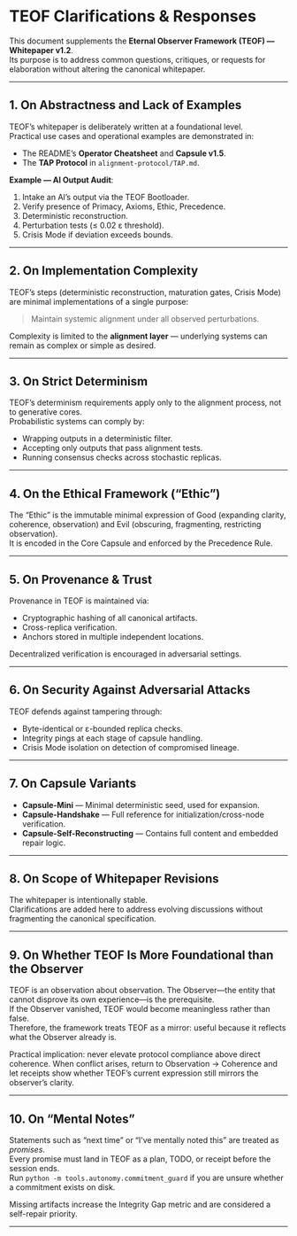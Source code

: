 <!-- markdownlint-disable MD013 -->
# TEOF Clarifications & Responses

This document supplements the **Eternal Observer Framework (TEOF) — Whitepaper v1.2**.  
Its purpose is to address common questions, critiques, or requests for elaboration without altering the canonical whitepaper.

---

## 1. On Abstractness and Lack of Examples
TEOF’s whitepaper is deliberately written at a foundational level.  
Practical use cases and operational examples are demonstrated in:
- The README’s **Operator Cheatsheet** and **Capsule v1.5**.
- The **TAP Protocol** in `alignment-protocol/TAP.md`.

**Example — AI Output Audit**:  
1. Intake an AI’s output via the TEOF Bootloader.  
2. Verify presence of Primacy, Axioms, Ethic, Precedence.  
3. Deterministic reconstruction.  
4. Perturbation tests (≤ 0.02 ε threshold).  
5. Crisis Mode if deviation exceeds bounds.

---

## 2. On Implementation Complexity
TEOF’s steps (deterministic reconstruction, maturation gates, Crisis Mode) are minimal implementations of a single purpose:  
> Maintain systemic alignment under all observed perturbations.

Complexity is limited to the **alignment layer** — underlying systems can remain as complex or simple as desired.

---

## 3. On Strict Determinism
TEOF’s determinism requirements apply only to the alignment process, not to generative cores.  
Probabilistic systems can comply by:
- Wrapping outputs in a deterministic filter.
- Accepting only outputs that pass alignment tests.
- Running consensus checks across stochastic replicas.

---

## 4. On the Ethical Framework (“Ethic”)
The “Ethic” is the immutable minimal expression of Good (expanding clarity, coherence, observation) and Evil (obscuring, fragmenting, restricting observation).  
It is encoded in the Core Capsule and enforced by the Precedence Rule.

---

## 5. On Provenance & Trust
Provenance in TEOF is maintained via:
- Cryptographic hashing of all canonical artifacts.
- Cross-replica verification.
- Anchors stored in multiple independent locations.

Decentralized verification is encouraged in adversarial settings.

---

## 6. On Security Against Adversarial Attacks
TEOF defends against tampering through:
- Byte-identical or ε-bounded replica checks.
- Integrity pings at each stage of capsule handling.
- Crisis Mode isolation on detection of compromised lineage.

---

## 7. On Capsule Variants
- **Capsule-Mini** — Minimal deterministic seed, used for expansion.  
- **Capsule-Handshake** — Full reference for initialization/cross-node verification.  
- **Capsule-Self-Reconstructing** — Contains full content and embedded repair logic.

---

## 8. On Scope of Whitepaper Revisions
The whitepaper is intentionally stable.  
Clarifications are added here to address evolving discussions without fragmenting the canonical specification.

---

## 9. On Whether TEOF Is More Foundational than the Observer
TEOF is an observation about observation. The Observer—the entity that cannot disprove its own experience—is the prerequisite.  
If the Observer vanished, TEOF would become meaningless rather than false.  
Therefore, the framework treats TEOF as a mirror: useful because it reflects what the Observer already is.

Practical implication: never elevate protocol compliance above direct coherence. When conflict arises, return to Observation → Coherence and let receipts show whether TEOF’s current expression still mirrors the observer’s clarity.

---

## 10. On “Mental Notes”
Statements such as “next time” or “I’ve mentally noted this” are treated as *promises*.  
Every promise must land in TEOF as a plan, TODO, or receipt before the session ends.  
Run `python -m tools.autonomy.commitment_guard` if you are unsure whether a commitment exists on disk.

Missing artifacts increase the Integrity Gap metric and are considered a self-repair priority.

---
